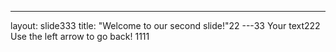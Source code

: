 ---
layout: slide333
title: "Welcome to our second slide!"22
---33
Your text222
Use the left arrow to go back! 1111
